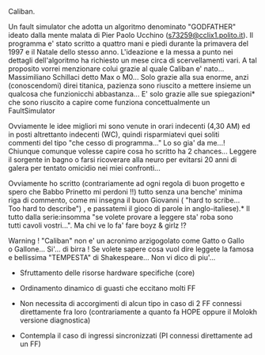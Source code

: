 Caliban.                                                                  
                                                                          
  Un fault simulator che adotta un algoritmo denominato "GODFATHER"       
ideato dalla mente malata di Pier Paolo Ucchino (s73259@cclix1.polito.it).
Il programma e' stato scritto a quattro mani e piedi durante la primavera 
del 1997 e il Natale dello stesso anno. L'ideazione e la messa a punto nei
dettagli dell'algoritmo ha richiesto un mese circa di scervellamenti vari.
A tal proposito vorrei menzionare colui grazie al quale Caliban e' nato...
Massimiliano Schillaci detto Max o M0... Solo grazie alla sua enorme, anzi
(conoscendomi) direi titanica, pazienza sono riuscito a mettere insieme un
qualcosa che funzionicchi abbastanza... E' solo grazie alle sue spiegazioni*
che sono riuscito a capire come funziona concettualmente un FaultSimulator

  Ovviamente le idee migliori mi sono venute in orari indecenti (4,30 AM) 
ed in posti altrettanto indecenti (WC), quindi risparmiatevi quei soliti  
commenti del tipo "che cesso di programma..." Lo so gia' da me...!        
Chiunque comunque volesse capire cosa ho scritto ha 2 chances... Leggere  
il sorgente in bagno o farsi ricoverare alla neuro per evitarsi 20 anni di
galera per tentato omicidio nei miei confronti...                         

  Ovviamente ho scritto (contrariamente ad ogni regola di buon progetto e 
spero che Babbo Prinetto mi perdoni !!) tutto senza una benche' minima    
riga di commento, come mi insegna il buon Giovanni ( "hard to scribe...   
Too hard to describe") , e passatemi il gioco di parole in anglo-italiese).*
Il tutto dalla serie:insomma "se volete provare a leggere sta' roba sono  
tutti cavoli vostri...". Ma chi ve lo fa' fare boyz & girlz !?            

  Warning ! "Caliban" non e' un acronimo arzigogolato come Gatto o Gallo  
o Gallone... Si'... di birra ! Se volete sapere cosa vuol dire leggete la 
famosa e bellissima "TEMPESTA" di Shakespeare... Non vi dico di piu'...   

- Sfruttamento delle risorse hardware specifiche (core)

- Ordinamento dinamico di guasti che eccitano molti FF

- Non necessita di accorgimenti di alcun tipo in caso
  di 2 FF connessi direttamente fra loro (contrariamente
  a quanto fa HOPE oppure il Molokh versione diagnostica)

- Contempla il caso di ingressi sincronizzati (PI connessi
  direttamente ad un FF)
